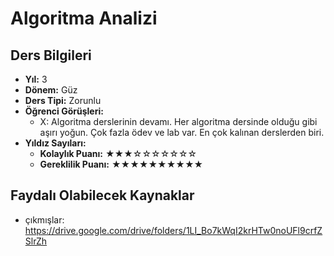 # Algoritma Analizi

## Ders Bilgileri

- **Yıl:** 3
- **Dönem:** Güz
- **Ders Tipi:** Zorunlu
- **Öğrenci Görüşleri:**
  - X: Algoritma derslerinin devamı. Her algoritma dersinde olduğu gibi aşırı yoğun. Çok fazla ödev ve lab var. En çok kalınan derslerden biri.
- **Yıldız Sayıları:**
  - **Kolaylık Puanı:** ★★★☆☆☆☆☆☆☆
  - **Gereklilik Puanı:** ★★★★★★★★★★


## Faydalı Olabilecek Kaynaklar

- çıkmışlar: https://drive.google.com/drive/folders/1LI_Bo7kWqI2krHTw0noUFl9crfZSlrZh
